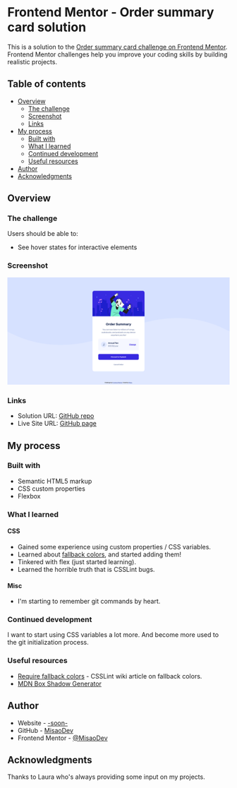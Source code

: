 # Frontend Mentor - Order summary card solution

This is a solution to the [Order summary card challenge on Frontend Mentor](https://www.frontendmentor.io/challenges/order-summary-component-QlPmajDUj). Frontend Mentor challenges help you improve your coding skills by building realistic projects. 

## Table of contents

- [Overview](#overview)
  - [The challenge](#the-challenge)
  - [Screenshot](#screenshot)
  - [Links](#links)
- [My process](#my-process)
  - [Built with](#built-with)
  - [What I learned](#what-i-learned)
  - [Continued development](#continued-development)
  - [Useful resources](#useful-resources)
- [Author](#author)
- [Acknowledgments](#acknowledgments)


## Overview

### The challenge

Users should be able to:

- See hover states for interactive elements

### Screenshot

![](./screenshot.jpg)

### Links

- Solution URL: [GitHub repo](https://github.com/MisaoDev/fm-order-summary-component)
- Live Site URL: [GitHub page](https://misaodev.github.io/fm-order-summary-component/)

## My process

### Built with

- Semantic HTML5 markup
- CSS custom properties
- Flexbox

### What I learned

#### CSS

- Gained some experience using custom properties / CSS variables.
- Learned about [fallback colors](https://github.com/CSSLint/csslint/wiki/Require-fallback-colors), and started adding them!
- Tinkered with flex (just started learning).
- Learned the horrible truth that is CSSLint bugs.

#### Misc

- I'm starting to remember git commands by heart.


### Continued development

I want to start using CSS variables a lot more. And become more used to the git initialization process.


### Useful resources

- [Require fallback colors](https://github.com/CSSLint/csslint/wiki/Require-fallback-colors) - CSSLint wiki article on fallback colors.
- [MDN Box Shadow Generator](https://developer.mozilla.org/en-US/docs/Web/CSS/CSS_Background_and_Borders/Box-shadow_generator)


## Author

- Website - [-soon-](#)
- GitHub - [MisaoDev](https://github.com/MisaoDev)
- Frontend Mentor - [@MisaoDev](https://www.frontendmentor.io/profile/MisaoDev)

## Acknowledgments

Thanks to Laura who's always providing some input on my projects.
